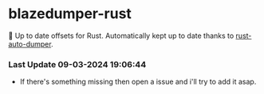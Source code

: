 # blazedumper-rust

🚀 Up to date offsets for Rust. Automatically kept up to date thanks to [rust-auto-dumper](https://github.com/Akandesh/rust-auto-dumper).


### Last Update 09-03-2024 19:06:44
- If there's something missing then open a issue and i'll try to add it asap.